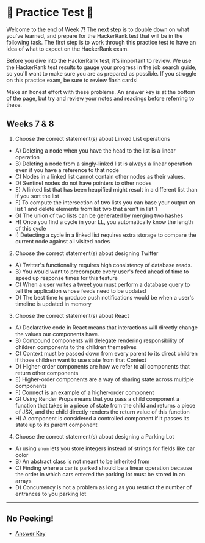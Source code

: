 # 🚨 Practice Test 🚨 

Welcome to the end of Week 7! The next step is to double down on what you've learned, and prepare for the HackerRank test that will be in the following task. The first step is to work through this practice test to have an idea of what to expect on the HackerRank exam.

Before you dive into the HackerRank test, it's important to review. We use the HackerRank test results to gauge your progress in the job search guide, so you'll want to make sure you are as prepared as possible. If you struggle on this practice exam, be sure to review flash cards!

Make an honest effort with these problems. An answer key is at the bottom of the page, but try and review your notes and readings before referring to these. 

## Weeks 7 & 8

1. Choose the correct statement(s) about Linked List operations
  * A) Deleting a node when you have the head to the list is a linear operation
  * B) Deleting a node from a singly-linked list is always a linear operation even if you have a reference to that node
  * C) Nodes in a linked list cannot contain other nodes as their values.
  * D) Sentinel nodes do not have pointers to other nodes
  * E) A linked list that has been heapified might result in a different list than if you sort the list
  * F) To compute the intersection of two lists you can base your output on list 1 and delete elements from list two that aren't in list 1
  * G) The union of two lists can be generated by merging two hashes
  * H) Once you find a cycle in your LL, you automatically know the length of this cycle
  * I) Detecting a cycle in a linked list requires extra storage to compare the current node against all visited nodes
2. Choose the correct statement(s) about designing Twitter
  * A) Twitter's functionality requires high consistency of database reads.
  * B) You would want to precompute every user's feed ahead of time to speed up response times for this feature
  * C) When a user writes a tweet you must perform a database query to tell the application whose feeds need to be updated
  * D) The best time to produce push notifications would be when a user's timeline is updated in memory
3. Choose the correct statement(s) about React
  * A) Declarative code in React means that interactions will directly change the values our components have.
  * B) Compound components will delegate rendering responsibility of children components to the children themselves
  * C) Context must be passed down from every parent to its direct children if those children want to use state from that Context
  * D) Higher-order components are how we refer to all components that return other components
  * E) Higher-order components are a way of sharing state across multiple components
  * F) Connect is an example of a higher-order component
  * G) Using Render Props means that you pass a child component a function that takes in a piece of state from the child and returns a piece of JSX, and the child directly renders the return value of this function
  * H) A component is considered a controlled component if it passes its state up to its parent component
4. Choose the correct statement(s) about designing a Parking Lot
  * A) using `enum` lets you store integers instead of strings for fields like car color
  * B) An abstract class is not meant to be inherited from
  * C) Finding where a car is parked should be a linear operation because the order in which cars entered the parking lot must be stored in an arrays
  * D) Concurrency is not a problem as long as you restrict the number of entrances to you parking lot



---
## No Peeking!

* [Answer Key]('https://github.com/appacademy/job-search-guide/tree/master/weeks/07/weekend/answer_key.md')
